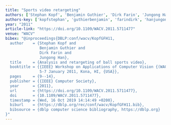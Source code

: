 ```yaml
---
title: "Sports video retargeting"
authors: ['Stephan Kopf', 'Benjamin Guthier', 'Dirk Farin', 'Jungong Han']
authors-key: ['kopfstephan', 'guthierbenjamin', 'farindirk', 'hanjungong']
year: "2011"
article-link: "https://doi.org/10.1109/WACV.2011.5711477"
venue: "WACV"
bibex: "@inproceedings{DBLP:conf/wacv/KopfGFH11,
  author    = {Stephan Kopf and
               Benjamin Guthier and
               Dirk Farin and
               Jungong Han},
  title     = {Analysis and retargeting of ball sports video},
  booktitle = {{IEEE} Workshop on Applications of Computer Vision {(WACV} 2011),
               5-7 January 2011, Kona, HI, {USA}},
  pages     = {9--14},
  publisher = {{IEEE} Computer Society},
  year      = {2011},
  url       = {https://doi.org/10.1109/WACV.2011.5711477},
  doi       = {10.1109/WACV.2011.5711477},
  timestamp = {Wed, 16 Oct 2019 14:14:49 +0200},
  biburl    = {https://dblp.org/rec/conf/wacv/KopfGFH11.bib},
  bibsource = {dblp computer science bibliography, https://dblp.org}
}"
---
```

